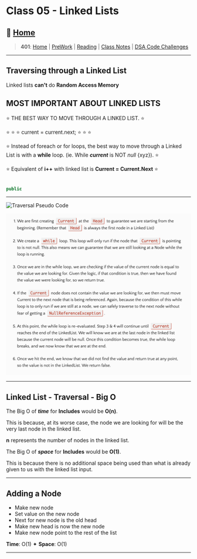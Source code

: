 # Class 05 - Linked Lists

## 🏡 [**Home**](https://mistidinzy.github.io/ReadingNotes/)

> **401**: [Home](https://bit.ly/3EcMrF6)
|
[PreWork](https://bit.ly/3jzkAa1)
|
[Reading](https://bit.ly/3b8DLDc)
|
[Class Notes](https://bit.ly/3Eglbpb)
|
[DSA Code Challenges](https://bit.ly/3GjNoNG)
>

---

## Traversing through a Linked List

Linked lists **can't** do **Random Access Memory**

## MOST IMPORTANT ABOUT LINKED LISTS

⭐️ THE BEST WAY TO MOVE THROUGH A LINKED LIST. ⭐️

⭐️ ⭐️ ⭐️ current = current.next; ⭐️ ⭐️ ⭐️

⭐️ Instead of foreach or for loops, the best way to move through a Linked List is with a **while** loop. (ie. While ***current*** is NOT *null* {xyz}). ⭐️

⭐️ Equivalent of **i++** with linked list is **Current = Current.Next** ⭐️

```C#

public 

```

---

![Traversal Pseudo Code]()

![Traversal Example Explanation](/images/linkedlist2.png)

---

## Linked List - Traversal - Big O

The Big O of ***time*** for **Includes** would be **O(n)**.

This is because, at its worse case, the node we are looking for will be the very last node in the linked list.

**n** represents the number of nodes in the linked list.

The Big O of ***space*** for **Includes** would be **O(1)**.

This is because there is no additional space being used than what is already given to us with the linked list input.

---

## Adding a Node

* Make new node
* Set value on the new node
* Next for new node is the old head
* Make new head is now the new node
* Make new node point to the rest of the list

**Time**: O(1) ✦ **Space**: O(1)

---
